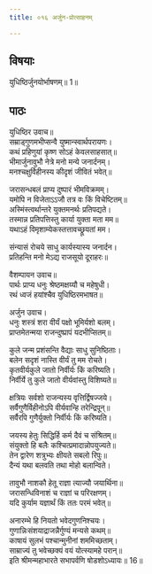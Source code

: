 ```yaml
---
title: ०१६ अर्जुन-प्रोत्साहनम्

---
```

## विषयाः

युधिष्ठिर्जुनयोर्भाषणम्॥ 1॥

## पाठः

युधिष्ठिर उवाच॥  
सम्राड्गुणमभीप्सन्वै युष्मान्स्वार्थपरायणः।  
कथं प्रहिणुयां कृष्ण सोऽहं केवलसाहसात्॥  
भीमार्जुनावुभौ नेत्रे मनो मन्ये जनार्दनम्।  
मनश्चक्षुर्विहीनस्य कीदृशं जीवितं भवेत्॥  

जरासन्धबलं प्राप्य दुष्पारं भीमविक्रमम्।  
यमोपि न विजेताऽऽजौ तत्र वः किं विचेष्टितम्॥  
अस्मिंस्त्वर्थान्तरे युक्तमनर्थः प्रतिपद्यते।  
तस्मान्न प्रतिपत्तिस्तु कार्या युक्ता मता मम॥  
यथाऽहं विमृशाम्येकस्तत्तावच्छ्रूयतां मम।  

संन्यासं रोचये साधु कार्यस्यास्य जनार्दन।  
प्रतिहन्ति मनो मेऽद्य राजसूयो दूराहरः॥  

वैशम्पायन उवाच॥  
पार्थः प्राप्य धनुः श्रेष्ठमक्षय्यौ च महेषुधी।  
रथं ध्वजं हयांश्चैव युधिष्ठिरमभाषत॥  

अर्जुन उवाच।  
धनुः शस्त्रं शरा वीर्यं पक्षो भूमिर्यशो बलम्।  
प्राप्तमेतन्मया राजन्दुष्प्रापं यदभीप्सितम्॥  

कुले जन्म प्रशंसन्ति वैद्याः साधु सुनिष्ठिताः।  
बलेन सदृशं नास्ति वीर्यं तु मम रोचते।  
कृतवीर्यकुले जातो निर्वीर्यः किं करिष्यति।  
निर्वीर्ये तु कुले जातो वीर्यवांस्तु विशिष्यते॥  

क्षत्रियः सर्वशो राजन्यस्य वृत्तिर्द्विषज्जये।  
सर्वैगुणैर्विहीनोऽपि वीर्यवान्हि तरेन्द्रिपून्॥  
सर्वैरपि गुणैर्युक्तो निर्वीर्यः किं करिष्यति।  

जयस्य हेतुः सिद्धिर्हि कर्म दैवं च संश्रितम्॥  
संयुक्तो हि बलैः कश्चित्प्रमादान्नोपयुज्यते॥  
तेन द्वारेण शत्रुभ्यः क्षीयते सबलो रिपुः॥  
दैन्यं यथा बलवति तथा मोहो बलान्विते।  

तावुभौ नाशकौ हेतू राज्ञा त्याज्यौ जयार्थिना॥  
जरासन्धिविनाशं च राज्ञां च परिरक्षणम्।  
यदि कुर्याम यज्ञार्थं किं ततः परमं भवेत्॥  

अनारम्भे हि नियतो भवेदगुणनिश्चयः।  
गुणान्निःसंशयाद्राजन्नैर्गुण्यं मन्यसे कथम्॥  
काषायं सुलभं पश्चान्मुनीनां शममिच्छताम्।  
साम्राज्यं तु भवेच्छक्यं वयं योत्स्यामहे परान्॥  
इति श्रीमन्महाभारते सभापर्वणि षोडशोऽध्यायः॥ 16॥